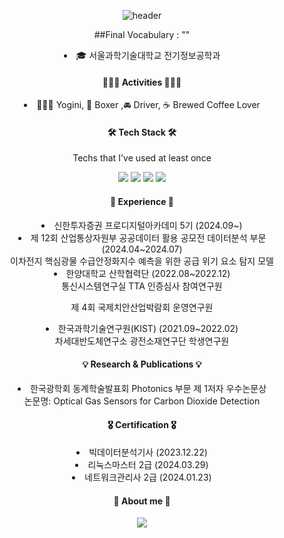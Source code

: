 <div align=center>	

![header](https://capsule-render.vercel.app/api?type=venom&color=auto&height=300&section=header&text=HI%20GUYS!%20I'm%20ILKYO👋&fontSize=70)
<p>
##Final Vocabulary : ""
<li> 🎓 서울과학기술대학교 전기정보공학과 </li>

<h4> 🏄🏻‍♀️ Activities 🏄🏻‍♀️ </h4>
<li> 🧘🏻‍♀️ Yogini, 🥊 Boxer ,🚘 Driver, ☕️ Brewed Coffee Lover </li>

</p>

<h4 align="center"> 🛠 Tech Stack 🛠 </h4>

Techs that I've used at least once

  <img src="https://img.shields.io/badge/Python-3776AB?style=for-the-badge&logo=Python&logoColor=white"> <img src="https://img.shields.io/badge/C-A8B9CC?style=for-the-badge&logo=C&logoColor=white"> <img src="https://img.shields.io/badge/MySQL-4479A1?style=for-the-badge&logo=MySQL&logoColor=white"> <img src="https://img.shields.io/badge/JavaScript-F7DF1E?style=for-the-badge&logo=JavaScript&logoColor=white"> 


<h4> 💎 Experience 💎 </h4>


<li> 신한투자증권 프로디지털아카데미 5기 (2024.09~) </li>


<li> 제 12회 산업통상자원부 공공데이터 활용 공모전 데이터분석 부문 (2024.04~2024.07)</li>
이차전지 핵심광물 수급안정화지수 예측을 위한 공급 위기 요소 탐지 모델


<li> 한양대학교 산학협력단 (2022.08~2022.12)</li>
 통신시스템연구실 TTA 인증심사 참여연구원
 
 제 4회 국제치안산업박람회 운영연구원
<li> 한국과학기술연구원(KIST) (2021.09~2022.02)</li>
차세대반도체연구소 광전소재연구단 학생연구원


<h4> 💡 Research & Publications 💡</h4>

<li> 한국광학회 동계학술발표회 Photonics 부문 제 1저자 우수논문상 </li>
 논문명: Optical Gas Sensors for Carbon Dioxide Detection


<h4> 🎖️ Certification 🎖️ </h4>
<li> 빅데이터분석기사 (2023.12.22)</li>
<li> 리눅스마스터 2급 (2024.03.29)</li>
<li> 네트워크관리사 2급 (2024.01.23)</li>



<h4 align="center"> 👀 About me 👀 </h4>
<a href="https://www.instagram.com/iii_gyo__/"><img src="https://img.shields.io/badge/Instagram-E4405F?style=for-the-badge&logo=Instagram&logoColor=white"></a>

<div>
<!--
![Top Langs](https://github-readme-stats.vercel.app/api/top-langs/?username=ILKYOYANG)
--!>
